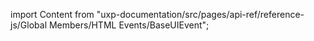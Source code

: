 
import Content from "uxp-documentation/src/pages/api-ref/reference-js/Global Members/HTML Events/BaseUIEvent";

<Content query="product=photoshop"/>
